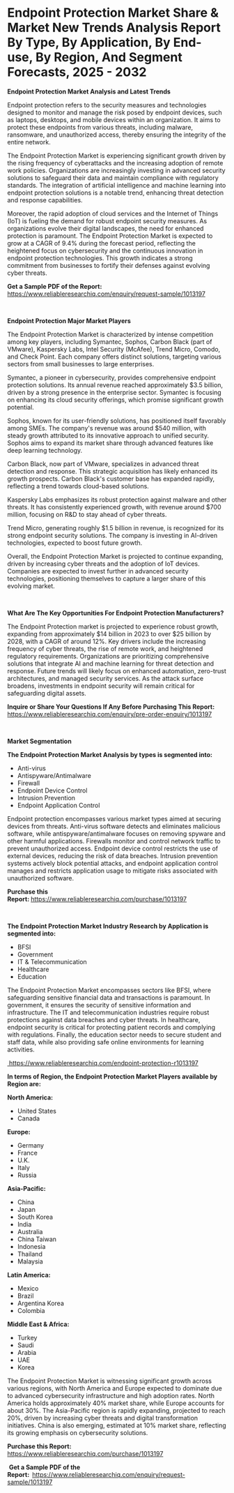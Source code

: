 <p><h1>Endpoint Protection Market Share & Market New Trends Analysis Report By Type, By Application, By End-use, By Region, And Segment Forecasts, 2025 - 2032</h1></p><p><strong>Endpoint Protection Market Analysis and Latest Trends</strong></p>
<p><p>Endpoint protection refers to the security measures and technologies designed to monitor and manage the risk posed by endpoint devices, such as laptops, desktops, and mobile devices within an organization. It aims to protect these endpoints from various threats, including malware, ransomware, and unauthorized access, thereby ensuring the integrity of the entire network.</p><p>The Endpoint Protection Market is experiencing significant growth driven by the rising frequency of cyberattacks and the increasing adoption of remote work policies. Organizations are increasingly investing in advanced security solutions to safeguard their data and maintain compliance with regulatory standards. The integration of artificial intelligence and machine learning into endpoint protection solutions is a notable trend, enhancing threat detection and response capabilities.</p><p>Moreover, the rapid adoption of cloud services and the Internet of Things (IoT) is fueling the demand for robust endpoint security measures. As organizations evolve their digital landscapes, the need for enhanced protection is paramount. The Endpoint Protection Market is expected to grow at a CAGR of 9.4% during the forecast period, reflecting the heightened focus on cybersecurity and the continuous innovation in endpoint protection technologies. This growth indicates a strong commitment from businesses to fortify their defenses against evolving cyber threats.</p></p>
<p><strong>Get a Sample PDF of the Report:&nbsp;</strong> <a href="https://www.reliableresearchiq.com/enquiry/request-sample/1013197?utm_campaign=114&utm_medium=2&utm_source=Github&utm_content=ia&utm_term=16042025&utm_id=endpoint-protection">https://www.reliableresearchiq.com/enquiry/request-sample/1013197</a></p>
<p>&nbsp;</p>
<p><strong>Endpoint Protection Major Market Players</strong></p>
<p><p>The Endpoint Protection Market is characterized by intense competition among key players, including Symantec, Sophos, Carbon Black (part of VMware), Kaspersky Labs, Intel Security (McAfee), Trend Micro, Comodo, and Check Point. Each company offers distinct solutions, targeting various sectors from small businesses to large enterprises.</p><p>Symantec, a pioneer in cybersecurity, provides comprehensive endpoint protection solutions. Its annual revenue reached approximately $3.5 billion, driven by a strong presence in the enterprise sector. Symantec is focusing on enhancing its cloud security offerings, which promise significant growth potential.</p><p>Sophos, known for its user-friendly solutions, has positioned itself favorably among SMEs. The company's revenue was around $540 million, with steady growth attributed to its innovative approach to unified security. Sophos aims to expand its market share through advanced features like deep learning technology.</p><p>Carbon Black, now part of VMware, specializes in advanced threat detection and response. This strategic acquisition has likely enhanced its growth prospects. Carbon Black's customer base has expanded rapidly, reflecting a trend towards cloud-based solutions.</p><p>Kaspersky Labs emphasizes its robust protection against malware and other threats. It has consistently experienced growth, with revenue around $700 million, focusing on R&D to stay ahead of cyber threats.</p><p>Trend Micro, generating roughly $1.5 billion in revenue, is recognized for its strong endpoint security solutions. The company is investing in AI-driven technologies, expected to boost future growth.</p><p>Overall, the Endpoint Protection Market is projected to continue expanding, driven by increasing cyber threats and the adoption of IoT devices. Companies are expected to invest further in advanced security technologies, positioning themselves to capture a larger share of this evolving market.</p></p>
<p>&nbsp;</p>
<p><strong>What Are The Key Opportunities For Endpoint Protection Manufacturers?</strong></p>
<p><p>The Endpoint Protection market is projected to experience robust growth, expanding from approximately $14 billion in 2023 to over $25 billion by 2028, with a CAGR of around 12%. Key drivers include the increasing frequency of cyber threats, the rise of remote work, and heightened regulatory requirements. Organizations are prioritizing comprehensive solutions that integrate AI and machine learning for threat detection and response. Future trends will likely focus on enhanced automation, zero-trust architectures, and managed security services. As the attack surface broadens, investments in endpoint security will remain critical for safeguarding digital assets.</p></p>
<p><strong>Inquire or Share Your Questions If Any Before Purchasing This Report:</strong> <a href="https://www.reliableresearchiq.com/enquiry/pre-order-enquiry/1013197?utm_campaign=114&utm_medium=2&utm_source=Github&utm_content=ia&utm_term=16042025&utm_id=endpoint-protection">https://www.reliableresearchiq.com/enquiry/pre-order-enquiry/1013197</a></p>
<p>&nbsp;</p>
<p><strong>Market Segmentation</strong></p>
<p><strong>The Endpoint Protection Market Analysis by types is segmented into:</strong></p>
<p><ul><li>Anti-virus</li><li>Antispyware/Antimalware</li><li>Firewall</li><li>Endpoint Device Control</li><li>Intrusion Prevention</li><li>Endpoint Application Control</li></ul></p>
<p><p>Endpoint protection encompasses various market types aimed at securing devices from threats. Anti-virus software detects and eliminates malicious software, while antispyware/antimalware focuses on removing spyware and other harmful applications. Firewalls monitor and control network traffic to prevent unauthorized access. Endpoint device control restricts the use of external devices, reducing the risk of data breaches. Intrusion prevention systems actively block potential attacks, and endpoint application control manages and restricts application usage to mitigate risks associated with unauthorized software.</p></p>
<p><strong>Purchase this Report:&nbsp;</strong><a href="https://www.reliableresearchiq.com/purchase/1013197?utm_campaign=114&utm_medium=2&utm_source=Github&utm_content=ia&utm_term=16042025&utm_id=endpoint-protection">https://www.reliableresearchiq.com/purchase/1013197</a></p>
<p>&nbsp;</p>
<p><strong>The Endpoint Protection Market Industry Research by Application is segmented into:</strong></p>
<p><ul><li>BFSI</li><li>Government</li><li>IT & Telecommunication</li><li>Healthcare</li><li>Education</li></ul></p>
<p><p>The Endpoint Protection Market encompasses sectors like BFSI, where safeguarding sensitive financial data and transactions is paramount. In government, it ensures the security of sensitive information and infrastructure. The IT and telecommunication industries require robust protections against data breaches and cyber threats. In healthcare, endpoint security is critical for protecting patient records and complying with regulations. Finally, the education sector needs to secure student and staff data, while also providing safe online environments for learning activities.</p></p>
<p><a href="https://www.reliableresearchiq.com/endpoint-protection-r1013197?utm_campaign=114&utm_medium=2&utm_source=Github&utm_content=ia&utm_term=16042025&utm_id=endpoint-protection">&nbsp;https://www.reliableresearchiq.com/endpoint-protection-r1013197</a></p>
<p><strong>In terms of Region, the Endpoint Protection Market Players available by Region are:</strong></p>
<p>
    <p> <strong> North America: </strong>
        <ul>
            <li>United States</li>
            <li>Canada</li>
        </ul>
        </p> 
    <p> <strong> Europe: </strong>
        <ul>
            <li>Germany</li>
            <li>France</li>
            <li>U.K.</li>
            <li>Italy</li>
            <li>Russia</li>
        </ul>
        </p> 
    <p> <strong> Asia-Pacific: </strong>
        <ul>
            <li>China</li>
            <li>Japan</li>
            <li>South Korea</li>
            <li>India</li>
            <li>Australia</li>
            <li>China Taiwan</li>
            <li>Indonesia</li>
            <li>Thailand</li>
            <li>Malaysia</li>
        </ul>
        </p> 
    <p> <strong> Latin America: </strong>
        <ul>
            <li>Mexico</li>
            <li>Brazil</li>
            <li>Argentina Korea</li>
            <li>Colombia</li>
        </ul>
        </p> 
    <p> <strong> Middle East & Africa: </strong>
        <ul>
            <li>Turkey</li>
            <li>Saudi</li>
            <li>Arabia</li>
            <li>UAE</li>
            <li>Korea</li>
        </ul>
    </p>
    </p>
<p><p>The Endpoint Protection Market is witnessing significant growth across various regions, with North America and Europe expected to dominate due to advanced cybersecurity infrastructure and high adoption rates. North America holds approximately 40% market share, while Europe accounts for about 30%. The Asia-Pacific region is rapidly expanding, projected to reach 20%, driven by increasing cyber threats and digital transformation initiatives. China is also emerging, estimated at 10% market share, reflecting its growing emphasis on cybersecurity solutions.</p></p>
<p><strong>Purchase this Report: </strong><a href="https://www.reliableresearchiq.com/purchase/1013197?utm_campaign=114&utm_medium=2&utm_source=Github&utm_content=ia&utm_term=16042025&utm_id=endpoint-protection">https://www.reliableresearchiq.com/purchase/1013197</a></p>
<p>&nbsp;<strong>Get a Sample PDF of the Report:&nbsp;&nbsp;</strong><a href="https://www.reliableresearchiq.com/enquiry/request-sample/1013197?utm_campaign=114&utm_medium=2&utm_source=Github&utm_content=ia&utm_term=16042025&utm_id=endpoint-protection">https://www.reliableresearchiq.com/enquiry/request-sample/1013197</a></p>
<p><strong></strong></p>
<p><p></p><p></p><p></p></p>